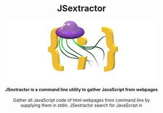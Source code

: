 <div align="center">
 <h1> JSextractor</h1>  
<img src="https://github.com/ariary/JSextractor/blob/main/img/jse-small.png">
 <h4> JSextractor is a command line utility to gather JavaScript from webpages </h4>
 <p> Gather all JavaScript code of html webpages from command line by supplying them in stdin. JSextractor search for JavaScript in <code><script></code> tag (<code>src</code>  attribute or inline code) and in event handlers. </p>
  <p><strong><code>{ <a href="#install">Install it</a> ; <a href="#usage">Use it</a> } </code></strong></p>
</div>


## Demo
|⬇️ TUI demo|
|:---:| 
|![demo](https://github.com/ariary/JSextractor/blob/main/img/jse-tui.gif)|
|➡️ [command line demo](https://github.com/ariary/JSextractor/blob/main/img/jse.gif)|

## Usage
* [Gather JavaScript](#basic-usage)
* [Gather JavaScript for further analysis on it](#output-js-code-into-file)
* [Gather JavaScript from specific source](#restrict-harvest)
* [Launch Terminal based UI (TUI)](#launch-terminal-based-ui-tui)

### Basic usage

* Retrieve Javascript from an offline HTML file:
```shell
jse < [html_file]
```

* Alternatively, you could gather it following a curl command:
```shell
curl -s [url] | jse
```

### Output js code into file

This could be useful for performing further actions later on JavaScript  like scanning it or beautifying it. But in this case, the output **must** be a valid script:
```
curl [url] | jse -gather-src -u [url] > output.js
```
We use  `-gather-src` to retrieve code from `src` attribute (fetching the code). Otherwise it would return only the URL corresponding to the `src` value and thus making the output a non-valid JavaScript script.
When we use `-gather-src` we must also define the url from which we got the html page, (this is used to fetch script hosting by te same site *e.g.* `src=/this/is/a/path.js`)

Also, all informative logs (line and source) are output to `stderr` to keep only js code in `stdout`

### Restrict harvest

`jse` search for js code from 3 sources by default. Sometimes, you only want code from a specific source. In this case you could disable other source gathering:
* `-ds`: don't look for js in src attribute of `<script>` tag
* `-de`: don't look for js from event handler attributes
* `-dt`: don't look for inline js of `<script>` tag

### Launch Terminal based UI (TUI)
`jse` comes w/ a TUI which makes JS browsing/gathering/analysis simpler.
 
From the TUI you browse all the scripts found, gather javascript from `src`attributes (`[CTRL] + G`). You can also change the url (`[CTRL] + U`);
To launch it add `-tui` falg (It is recommended to specify url also):
```
curl https://[domain]/path/to/file.html | jse -u  https://[domain]/path/to/file.html -tui
```

[with 💥](https://github.com/ariary/bang/blob/main/EXAMPLES.md#jse)

## Install

### from release

```
curl -lO -L https://github.com/ariary/JSextractor/releases/latest/download/jse
```

### from code source

```shell
git clone https://github.com/ariary/JSextractor.git
make before.build
make build.jse
#install it in your $PATH
mv jse $HOME/.local/bin/
```


## Enhancement 🛣️

* Line counter is not working perfectly and must be improved
* Beautify js? (jse is only for gathering js, maybe it is a better idea to not add other features)
